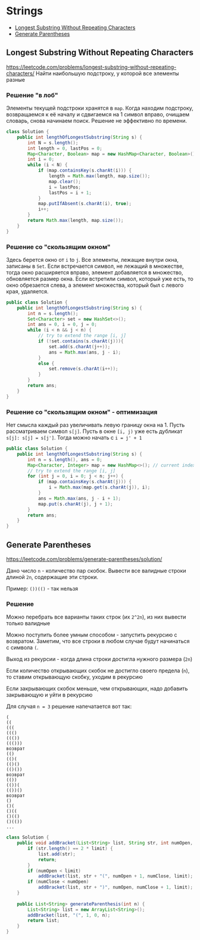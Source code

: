 # Strings
- [Longest Substring Without Repeating Characters](#longest-substring-without-repeating-characters)
- [Generate Parentheses](#generate-parentheses)

## Longest Substring Without Repeating Characters
https://leetcode.com/problems/longest-substring-without-repeating-characters/
Найти наибольшую подстроку, у которой все элементы разные

### Решение "в лоб"

Элементы текущей подстроки хранятся в `map`. Когда находим подстроку, возвращаемся к её началу и сдвигаемся на 1 
символ вправо, очищаем словарь, снова начинаем поиск. Решение не эффективно по времени.

```java
class Solution {
    public int lengthOfLongestSubstring(String s) {
        int N = s.length();
        int length = 0, lastPos = 0;
        Map<Character, Boolean> map = new HashMap<Character, Boolean>();
        int i = 0;
        while (i < N) {
            if (map.containsKey(s.charAt(i))) {
                length = Math.max(length, map.size());
                map.clear();
                i = lastPos;
                lastPos = i + 1;
            }
            map.putIfAbsent(s.charAt(i), true);
            i++;
        }
        return Math.max(length, map.size());
    }
}
```

### Решение со "скользящим окном"
Здесь берется окно от `i` to `j`. Все элементы, лежащие внутри окна, записаны в `Set`. Если встречается символ, не лежащий в множестве, тогда
окно расширяется вправо, элемент добавляется в множество, обновляется размер окна. Если встретили символ, который уже есть, то окно обрезается слева, 
а элемент множества, который был с левого края,  удаляется.

```java
public class Solution {
    public int lengthOfLongestSubstring(String s) {
        int n = s.length();
        Set<Character> set = new HashSet<>();
        int ans = 0, i = 0, j = 0;
        while (i < n && j < n) {
            // try to extend the range [i, j]
            if (!set.contains(s.charAt(j))){
                set.add(s.charAt(j++));
                ans = Math.max(ans, j - i);
            }
            else {
                set.remove(s.charAt(i++));
            }
        }
        return ans;
    }
}
```
### Решение со "скользящим окном" - оптимизация
Нет смысла каждый раз увеличивать левую границу окна на 1. Пусть рассматриваем символ `s[j]`. 
Пусть в окне `[i, j)` уже есть дубликат `s[j]: s[j] = s[j']`. Тогда можно начать с `i = j' + 1`

```java
public class Solution {
    public int lengthOfLongestSubstring(String s) {
        int n = s.length(), ans = 0;
        Map<Character, Integer> map = new HashMap<>(); // current index of character
        // try to extend the range [i, j]
        for (int j = 0, i = 0; j < n; j++) {
            if (map.containsKey(s.charAt(j))) {
                i = Math.max(map.get(s.charAt(j)), i);
            }
            ans = Math.max(ans, j - i + 1);
            map.put(s.charAt(j), j + 1);
        }
        return ans;
    }
}
```
## Generate Parentheses
https://leetcode.com/problems/generate-parentheses/solution/

Дано число `n` - количество пар скобок. Вывести все валидные строки длиной `2n`, содержащие эти строки.

Пример: `())(()` - так нельзя

### Решение
Можно перебрать все варианты таких строк (их `2^2n`), из них вывести только валидные

Можно поступить более умным способом - запустить рекурсию с возвратом. Заметим, что все строки в любом случае будут начинаться с символа 
`(`. 

Выход из рекурсии - когда длина строки достигла нужного размера (`2n`)

Если количество открывающих скобок не достигло своего предела (`n`), то ставим открывающую скобку, уходим в рекурсию

Если закрывающих скобок меньше, чем открывающих, надо добавить закрывающую и уйти в рекурсию

Для случая `n = 3` решение напечатается вот так:
```
(
((
(((
((()
((())
((()))
возврат
(()
(()(
(()()
(()())
возврат
(())
(())(
(())()
возврат
()
()(
()((
()(()
()(())
...
```

```java
class Solution {
    public void addBracket(List<String> list, String str, int numOpen, int numClose, int limit) {
        if (str.length() == 2 * limit) { 
            list.add(str);
            return;
        }
        if (numOpen < limit)
            addBracket(list, str + "(", numOpen + 1, numClose, limit);
        if (numClose < numOpen)
            addBracket(list, str + ")", numOpen, numClose + 1, limit);
    }
            
    public List<String> generateParenthesis(int n) {
        List<String> list = new ArrayList<String>();
        addBracket(list, "(", 1, 0, n);
        return list;
    }
}
```

